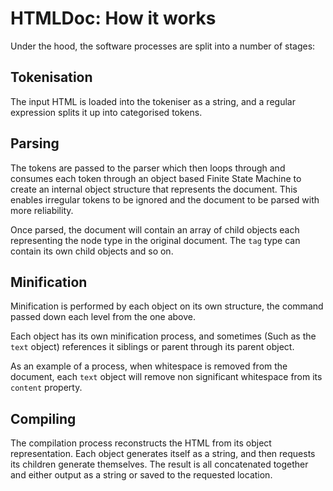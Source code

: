 # HTMLDoc: How it works

Under the hood, the software processes are split into a number of stages:

## Tokenisation

The input HTML is loaded into the tokeniser as a string, and a regular expression splits it up into categorised tokens.

## Parsing

The tokens are passed to the parser which then loops through and consumes each token through an object based Finite State Machine to create an internal object structure that represents the document. This enables irregular tokens to be ignored and the document to be parsed with more reliability.

Once parsed, the document will contain an array of child objects each representing the node type in the original document. The `tag` type can contain its own child objects and so on.

## Minification

Minification is performed by each object on its own structure, the command passed down each level from the one above.

Each object has its own minification process, and sometimes (Such as the `text` object) references it siblings or parent through its parent object.

As an example of a process, when whitespace is removed from the document, each `text` object will remove non significant whitespace from its `content` property.

## Compiling

The compilation process reconstructs the HTML from its object representation. Each object generates itself as a string, and then requests its children generate themselves. The result is all concatenated together and either output as a string or saved to the requested location.
